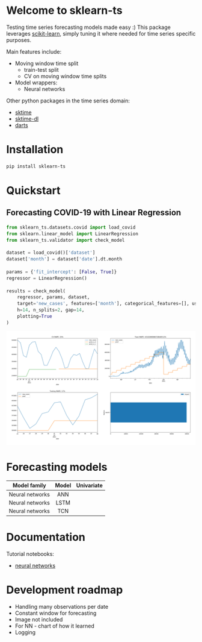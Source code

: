 # Welcome to sklearn-ts

Testing time series forecasting models made easy :)
This package leverages [scikit-learn](https://github.com/scikit-learn/scikit-learn), simply tuning it where needed for time series specific purposes.

Main features include:
- Moving window time split
    - train-test split
    - CV on moving window time splits
- Model wrappers:
    - Neural networks
    
Other python packages in the time series domain:
- [sktime](https://github.com/alan-turing-institute/sktime)
- [sktime-dl](https://github.com/sktime/sktime-dl)
- [darts](https://github.com/unit8co/darts)

# Installation

```bash
pip install sklearn-ts
```

# Quickstart
## Forecasting COVID-19 with Linear Regression
```python
from sklearn_ts.datasets.covid import load_covid
from sklearn.linear_model import LinearRegression
from sklearn_ts.validator import check_model

dataset = load_covid()['dataset']
dataset['month'] = dataset['date'].dt.month

params = {'fit_intercept': [False, True]}
regressor = LinearRegression()

results = check_model(
    regressor, params, dataset,
    target='new_cases', features=['month'], categorical_features=[], user_transformers=[],
    h=14, n_splits=2, gap=14,
    plotting=True
)
```

![alt text](tests\LinearRegression.png)

# Forecasting models

| Model family | Model | Univariate |
| ------------- |:-------------:| -----:|
| Neural networks | ANN |  |
| Neural networks | LSTM |  |
| Neural networks | TCN |  |

# Documentation
Tutorial notebooks:
- [neural networks](https://colab.research.google.com/drive/1wSZPydSkIoGYh9VANgP_wTQe-wrhzY1w#scrollTo=_W2QP0dhCKFV)

# Development roadmap
- Handling many observations per date
- Constant window for forecasting
- Image not included
- For NN - chart of how it learned
- Logging
